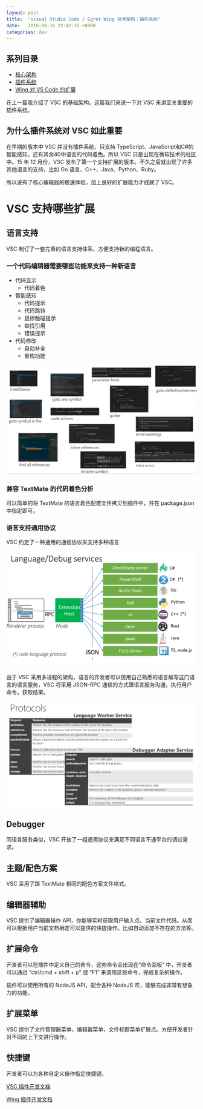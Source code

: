 ```yaml
---
layout: post
title:  "Visual Studio Code / Egret Wing 技术架构：插件系统"
date:   2016-08-16 22:42:35 +0800
categories: dev
---
```


## 系列目录
- [核心架构](/dev/2016/08/15/vscode-the-architecture/)
- [插件系统](/dev/2016/08/16/vscode-the-extensions/)
- [Wing 对 VS Code 的扩展](/dev/2016/08/17/wing-vs-vscode/)

在上一篇我介绍了 VSC 的基础架构。这篇我们来说一下对 VSC 来讲至关重要的插件系统。

## 为什么插件系统对 VSC 如此重要

在早期的版本中 VSC 并没有插件系统，只支持 TypeScript、JavaScript和C#的智能感知。还有其余40中语言的代码着色。所以 VSC 只是出现在微软技术的社区中。15 年 12 月份，VSC 发布了第一个支持扩展的版本。不久之后就出现了许多其他语言的支持，比如 Go 语言、C++、Java、Python、Ruby。

所以说有了核心编辑器的极速体验，加上良好的扩展能力才成就了 VSC。

<!--more-->

# VSC 支持哪些扩展

## 语言支持

VSC 制订了一套完善的语言支持体系，方便支持新的编程语言。

### 一个代码编辑器需要哪些功能来支持一种新语言

- 代码显示
    - 代码着色
- 智能感知
    - 代码提示
    - 代码跳转
    - 鼠标触碰提示
    - 查找引用
    - 错误提示
- 代码修改
    - 自动补全
    - 重构功能

![](/public/images/lang-impls.png)

### 兼容 TextMate 的代码着色分析
可以简单的将 TextMate 的语言着色配置文件拷贝到插件中，并在 package.json 中指定即可。

### 语言支持通用协议
VSC 约定了一种通用的通信协议来支持多种语言

![](/public/images/lang-service.png)

由于 VSC 采用多进程的架构，语言的开发者可以使用自己熟悉的语言编写这门语言的语言服务，VSC 将采用 JSON-RPC 通信的方式跟语言服务沟通，执行用户命令，获取结果。

![](/public/images/protocols.png)

## Debugger

同语言服务类似，VSC 开放了一组通用协议来满足不同语言不通平台的调试需求。

## 主题/配色方案

VSC 采用了跟 TextMate 相同的配色方案文件格式。

## 编辑器辅助

VSC 提供了编辑器操作 API，你能够实时获取用户输入点、当前文件代码。从而可以根据用户当前文档确定可以提供的快捷操作。比如自动添加不存在的方法等。

## 扩展命令

开发者可以在插件中定义自己的命令，这些命令会出现在“命令面板” 中，开发者可以通过 “ctrl/cmd + shift + p” 或 “F1” 来调用这些命令，完成复杂的操作。

插件可以使用所有的 NodeJS API，配合各种 NodeJS 库，能够完成非常有想象力的功能。

## 扩展菜单

VSC 提供了文件管理器菜单，编辑器菜单，文件标题菜单扩展点。方便开发者针对不同的上下文进行操作。

## 快捷键

开发者可以为各种自定义操作指定快捷键。

[VSC 插件开发文档](https://code.visualstudio.com/docs/extensions/overview)

[Wing 插件开发文档](http://developer.egret.com/cn/github/egret-docs/Wing/plugin/introduction/index.html)
